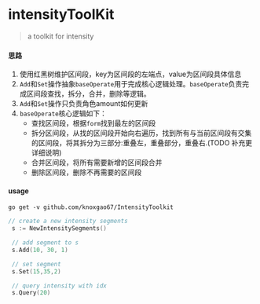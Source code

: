 # intensityToolKit
> a toolkit for intensity


#### 思路
1. 使用红黑树维护区间段，key为区间段的左端点，value为区间段具体信息
2. `Add`和`Set`操作抽象`baseOperate`用于完成核心逻辑处理。`baseOperate`负责完成区间段查找，拆分，合并，删除等逻辑。
3. `Add`和`Set`操作只负责角色amount如何更新
4. `baseOperate`核心逻辑如下：
    - 查找区间段，根据`form`找到最左的区间段
    - 拆分区间段，从找的区间段开始向右遍历，找到所有与当前区间段有交集的区间段，将其拆分为三部分:重叠左，重叠部分，重叠右.(TODO 补充更详细说明)
    - 合并区间段，将所有需要新增的区间段合并
    - 删除区间段，删除不再需要的区间段

#### usage
```shell
go get -v github.com/knoxgao67/IntensityToolkit
```

```go
// create a new intensity segments
 s := NewIntensitySegments()

 // add segment to s
 s.Add(10, 30, 1)

 // set segment
 s.Set(15,35,2)

 // query intensity with idx
 s.Query(20)
```


